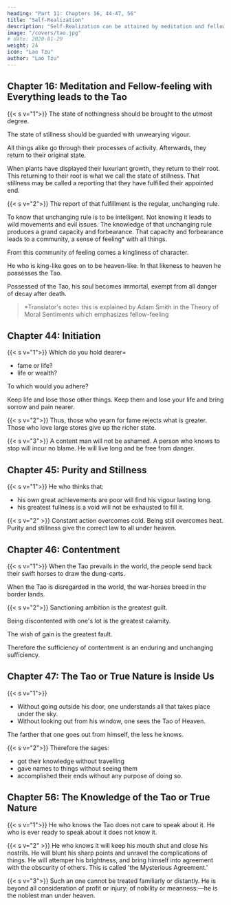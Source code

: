 ```yaml
---
heading: "Part 11: Chapters 16, 44-47, 56"
title: "Self-Realization"
description: "Self-Realization can be attained by meditation and fellow-feeling"
image: "/covers/tao.jpg"
# date: 2020-01-29
weight: 24
icon: "Lao Tzu"
author: "Lao Tzu"
---
```





## Chapter 16: Meditation and Fellow-feeling with Everything leads to the Tao

{{< s v="1">}} The state of nothingness should be brought to the utmost degree. 

The state of stillness should be guarded with unwearying vigour.

All things alike go through their processes of activity. Afterwards, they return to their original state.

When plants have displayed their luxuriant growth, they return to their root.  This returning to their root is what we call the state of stillness. That stillness may be called a reporting that they have fulfilled their appointed end.


{{< s v="2">}} The report of that fulfillment is the regular, unchanging rule. 

To know that unchanging rule is to be intelligent. Not knowing it leads to wild movements and evil issues. 
The knowledge of that unchanging rule produces a grand capacity and forbearance. That capacity and forbearance leads to a community, a sense of feeling* with all things. 

From this community of feeling comes a kingliness of character.

He who is king-like goes on to be heaven-like. In that likeness to heaven he possesses the Tao. 

Possessed of the Tao, his soul becomes immortal<!--  endures long; and to the end of his bodily life, is -->, exempt from all danger of decay after death.

> *Translator's note= this is explained by Adam Smith in the Theory of Moral Sentiments which emphasizes fellow-feeling



## Chapter 44: Initiation

{{< s v="1">}} Which do you hold dearer= 
- fame or life?
- life or wealth?

To which would you adhere?

Keep life and lose those other things. Keep them and lose your life and bring sorrow and pain nearer.


{{< s v="2">}} Thus, those who yearn for fame rejects what is greater. 
Those who love large stores give up the richer state.


{{< s v="3">}} A content man will not be ashamed.
A person who knows to stop will incur no blame. He will live long and be free from danger.



## Chapter 45: Purity and Stillness

{{< s v="1">}}  He who thinks that:
- his own great achievements are poor will find his vigour lasting long.
- his greatest fullness is a void will not be exhausted to fill it<!--  ne'er shall stem the tide -->.




<!-- Do thou what's straight still crooked deem;
Thy greatest art still stupid seem,
And eloquence a stammering scream. -->

{{< s v="2" >}} Constant action overcomes cold. Being still overcomes heat. Purity and stillness give the correct law to all under heaven.



## Chapter 46: Contentment

{{< s v="1">}} When the Tao prevails in the world, the people send back their swift horses to draw the dung-carts. 

When the Tao is disregarded in the world, the war-horses breed in the border lands.

{{< s v="2">}} Sanctioning ambition is the greatest guilt.

Being discontented with one's lot is the greatest calamity. 

The wish of gain is the greatest fault. 

Therefore the sufficiency of contentment is an enduring and unchanging sufficiency.


## Chapter 47: The Tao or True Nature is Inside Us

{{< s v="1">}} 
- Without going outside his door, one understands all that takes place under the sky.
- Without looking out from his window, one sees the Tao of Heaven. 

The farther that one goes out from himself, the less he knows.



{{< s v="2">}} Therefore the sages:
- got their knowledge without travelling
- gave names to things without seeing them
- accomplished their ends without any purpose of doing so.


## Chapter 56: The Knowledge of the Tao or True Nature

{{< s v="1">}} He who knows the Tao does not care to speak about it. He who is ever ready to speak about it does not know it.


{{< s v="2" >}} He who knows it will keep his mouth shut and close his nostrils. He will blunt his sharp points and unravel the complications of things. He will attemper his brightness, and bring himself into agreement with the obscurity of others. This is called 'the Mysterious Agreement.'


{{< s v="3">}} Such an one cannot be treated familiarly or distantly. He is beyond all consideration of profit or injury; of nobility or meanness:—he is the noblest man under heaven.
